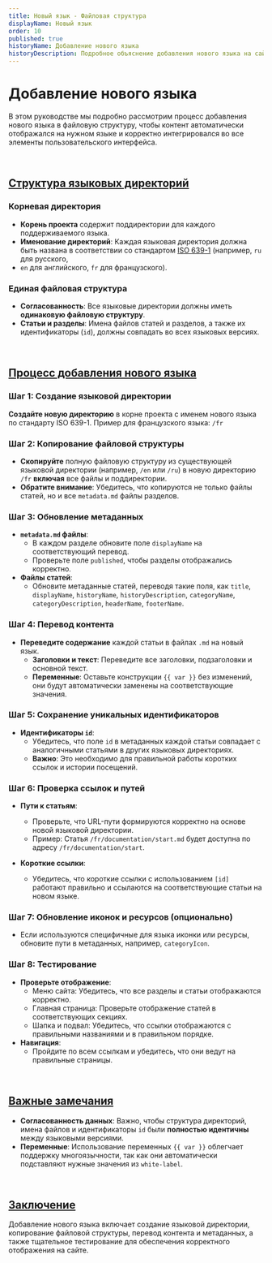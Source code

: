 ```yaml
---
title: Новый язык - Файловая структура
displayName: Новый язык
order: 10
published: true
historyName: Добавление нового языка
historyDescription: Подробное объяснение добавления нового языка на сайт, сохраняя структуру и корректно переводя контент.
---
```


# Добавление нового языка

В этом руководстве мы подробно рассмотрим процесс добавления нового языка в файловую структуру, чтобы контент автоматически отображался на нужном языке
и корректно интегрировался во все элементы пользовательского интерфейса.

<br/>

## [Структура языковых директорий](structure)

### Корневая директория

- **Корень проекта** содержит поддиректории для каждого поддерживаемого языка.
- **Именование директорий**: Каждая языковая директория должна быть названа в соответствии со стандартом [ISO 639-1](https://ru.wikipedia.org/wiki/%D0%A1%D0%BF%D0%B8%D1%81%D0%BE%D0%BA_%D0%BA%D0%BE%D0%B4%D0%BE%D0%B2_ISO_639-1) (например, `ru` для русского,
- `en` для английского, `fr` для французского).

### Единая файловая структура

- **Согласованность**: Все языковые директории должны иметь **одинаковую файловую структуру**.
- **Статьи и разделы**: Имена файлов статей и разделов, а также их идентификаторы (`id`), должны совпадать во всех языковых версиях.

<br/>

## [Процесс добавления нового языка](process)

### Шаг 1: Создание языковой директории

**Создайте новую директорию** в корне проекта с именем нового языка по стандарту ISO 639-1.
Пример для французского языка: `/fr`

### Шаг 2: Копирование файловой структуры

- **Скопируйте** полную файловую структуру из существующей языковой директории (например, `/en` или `/ru`) в новую директорию `/fr` **включая** все файлы и поддиректории.
- **Обратите внимание**: Убедитесь, что копируются не только файлы статей, но и все `metadata.md` файлы разделов.

### Шаг 3: Обновление метаданных

- **`metadata.md` файлы**:
  - В каждом разделе обновите поле `displayName` на соответствующий перевод.
  - Проверьте поле `published`, чтобы разделы отображались корректно.
- **Файлы статей**:
  - Обновите метаданные статей, переводя такие поля, как `title`, `displayName`, `historyName`, `historyDescription`, `categoryName`, `categoryDescription`, `headerName`, `footerName`.

### Шаг 4: Перевод контента

- **Переведите содержание** каждой статьи в файлах `.md` на новый язык.
  - **Заголовки и текст**: Переведите все заголовки, подзаголовки и основной текст.
  - **Переменные**: Оставьте конструкции `{{ var }}` без изменений, они будут автоматически заменены на соответствующие значения.

### Шаг 5: Сохранение уникальных идентификаторов

- **Идентификаторы `id`**:
  - Убедитесь, что поле `id` в метаданных каждой статьи совпадает с аналогичными статьями в других языковых директориях.
  - **Важно**: Это необходимо для правильной работы коротких ссылок и истории посещений.

### Шаг 6: Проверка ссылок и путей

- **Пути к статьям**:
  - Проверьте, что URL-пути формируются корректно на основе новой языковой директории.
  - Пример: Статья `/fr/documentation/start.md` будет доступна по адресу `/fr/documentation/start`.

- **Короткие ссылки**:
  - Убедитесь, что короткие ссылки с использованием `[id]` работают правильно и ссылаются на соответствующие статьи на новом языке.

### Шаг 7: Обновление иконок и ресурсов (опционально)

- Если используются специфичные для языка иконки или ресурсы, обновите пути в метаданных, например, `categoryIcon`.

### Шаг 8: Тестирование

- **Проверьте отображение**:
  - Меню сайта: Убедитесь, что все разделы и статьи отображаются корректно.
  - Главная страница: Проверьте отображение статей в соответствующих секциях.
  - Шапка и подвал: Убедитесь, что ссылки отображаются с правильными названиями и в правильном порядке.
- **Навигация**:
  - Пройдите по всем ссылкам и убедитесь, что они ведут на правильные страницы.

<br/>

## [Важные замечания](notes)

- **Согласованность данных**: Важно, чтобы структура директорий, имена файлов и идентификаторы `id` были **полностью идентичны** между языковыми версиями.
- **Переменные**: Использование переменных `{{ var }}` облегчает поддержку многоязычности, так как они автоматически подставляют нужные значения из `white-label`.

<br/>

## [Заключение](conclusion)

Добавление нового языка включает создание языковой директории, копирование файловой структуры, перевод контента и метаданных, а также тщательное тестирование
для обеспечения корректного отображения на сайте.
